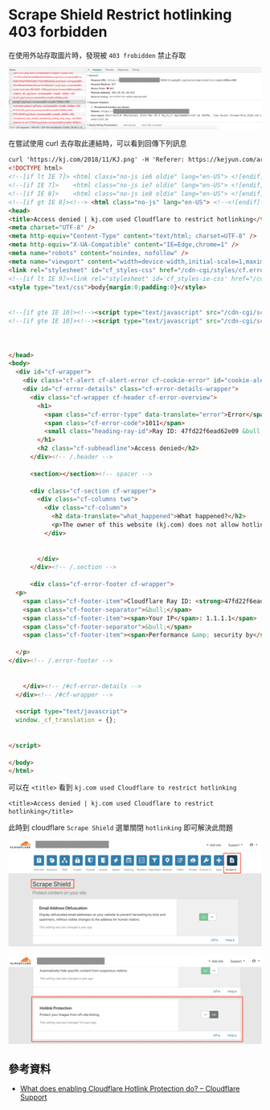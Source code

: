 # Scrape Shield Restrict hotlinking 403 forbidden

在使用外站存取圖片時，發現被 `403 frobidden` 禁止存取


![Restrict hotlinking 403 forbidden](./images/restrict-hotlinking-403-forbidden.png)


在嘗試使用 curl 去存取此連結時，可以看到回傳下列訊息


```html
curl 'https://kj.com/2018/11/KJ.png' -H 'Referer: https://kejyun.com/article' -H 'User-Agent: Mozilla/5.0 (Macintosh; Intel Mac OS X 10_14_0) AppleWebKit/537.36 (KHTML, like Gecko) Chrome/70.0.3538.102 Safari/537.36' --compressed
<!DOCTYPE html>
<!--[if lt IE 7]> <html class="no-js ie6 oldie" lang="en-US"> <![endif]-->
<!--[if IE 7]>    <html class="no-js ie7 oldie" lang="en-US"> <![endif]-->
<!--[if IE 8]>    <html class="no-js ie8 oldie" lang="en-US"> <![endif]-->
<!--[if gt IE 8]><!--> <html class="no-js" lang="en-US"> <!--<![endif]-->
<head>
<title>Access denied | kj.com used Cloudflare to restrict hotlinking</title>
<meta charset="UTF-8" />
<meta http-equiv="Content-Type" content="text/html; charset=UTF-8" />
<meta http-equiv="X-UA-Compatible" content="IE=Edge,chrome=1" />
<meta name="robots" content="noindex, nofollow" />
<meta name="viewport" content="width=device-width,initial-scale=1,maximum-scale=1" />
<link rel="stylesheet" id="cf_styles-css" href="/cdn-cgi/styles/cf.errors.css" type="text/css" media="screen,projection" />
<!--[if lt IE 9]><link rel="stylesheet" id='cf_styles-ie-css' href="/cdn-cgi/styles/cf.errors.ie.css" type="text/css" media="screen,projection" /><![endif]-->
<style type="text/css">body{margin:0;padding:0}</style>


<!--[if gte IE 10]><!--><script type="text/javascript" src="/cdn-cgi/scripts/zepto.min.js"></script><!--<![endif]-->
<!--[if gte IE 10]><!--><script type="text/javascript" src="/cdn-cgi/scripts/cf.common.js"></script><!--<![endif]-->



</head>
<body>
  <div id="cf-wrapper">
    <div class="cf-alert cf-alert-error cf-cookie-error" id="cookie-alert" data-translate="enable_cookies">Please enable cookies.</div>
    <div id="cf-error-details" class="cf-error-details-wrapper">
      <div class="cf-wrapper cf-header cf-error-overview">
        <h1>
          <span class="cf-error-type" data-translate="error">Error</span>
          <span class="cf-error-code">1011</span>
          <small class="heading-ray-id">Ray ID: 47fd22f6ead62e09 &bull; 2018-11-26 14:45:03 UTC</small>
        </h1>
        <h2 class="cf-subheadline">Access denied</h2>
      </div><!-- /.header -->

      <section></section><!-- spacer -->

      <div class="cf-section cf-wrapper">
        <div class="cf-columns two">
          <div class="cf-column">
            <h2 data-translate="what_happened">What happened?</h2>
            <p>The owner of this website (kj.com) does not allow hotlinking to that resource (/2018/11/Dark-DAO.png).</p>
          </div>


        </div>
      </div><!-- /.section -->

      <div class="cf-error-footer cf-wrapper">
  <p>
    <span class="cf-footer-item">Cloudflare Ray ID: <strong>47fd22f6ead62e09</strong></span>
    <span class="cf-footer-separator">&bull;</span>
    <span class="cf-footer-item"><span>Your IP</span>: 1.1.1.1</span>
    <span class="cf-footer-separator">&bull;</span>
    <span class="cf-footer-item"><span>Performance &amp; security by</span> <a href="https://www.cloudflare.com/5xx-error-landing?utm_source=error_footer" id="brand_link" target="_blank">Cloudflare</a></span>

  </p>
</div><!-- /.error-footer -->


    </div><!-- /#cf-error-details -->
  </div><!-- /#cf-wrapper -->

  <script type="text/javascript">
  window._cf_translation = {};


</script>

</body>
</html>
```

可以在 `<title>` 看到 `kj.com used Cloudflare to restrict hotlinking`

```
<title>Access denied | kj.com used Cloudflare to restrict hotlinking</title>
```


此時到 cloudflare `Scrape Shield` 選單關閉 `hotlinking` 即可解決此問題

![Scrape Shield Tab Restrict Hotlinking](images/scrape-shield-tab-restrict-hotlinking-1.png)

![Scrape Shield Tab Restrict Hotlinking](images/scrape-shield-tab-restrict-hotlinking-2.png)



## 參考資料
* [What does enabling Cloudflare Hotlink Protection do? – Cloudflare Support](https://support.cloudflare.com/hc/en-us/articles/200170026-What-does-enabling-Cloudflare-Hotlink-Protection-do-)
